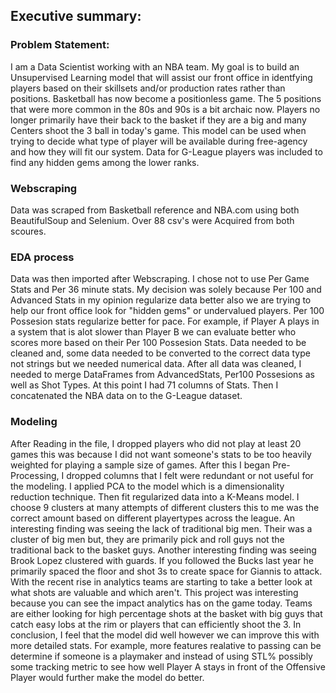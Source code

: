 ## Executive summary:


### Problem Statement:
I am a Data Scientist working with an NBA team. My goal is to build an Unsupervised Learning model that will assist our front office in identfying players based on their skillsets and/or production rates rather than positions. Basketball has now become a positionless game. The 5 positions that were more common in the 80s and 90s is a bit archaic now. Players no longer primarily have their back to the basket if they are a big and many Centers shoot the 3 ball in today's game. This model can be used when trying to decide what type of player will be available during free-agency and how they will fit our system. Data for G-League players was included to find any hidden gems among the lower ranks.


### Webscraping 
Data was scraped from Basketball reference and NBA.com using both BeautifulSoup and Selenium. Over 88 csv's were Acquired from 
both scoures. 




### EDA process
Data was then imported after Webscraping. I chose not to use Per Game Stats and Per 36 minute stats. My decision was solely
because Per 100 and Advanced Stats in my opinion regularize data better also we are trying to help our front office look for 
"hidden gems" or undervalued players. Per 100 Possesion stats regularize better for pace. For example, if Player A plays in a system that is alot slower than Player B we can evaluate better who scores more based on their Per 100 Possesion Stats. Data needed to be cleaned and, some data needed to be converted to the correct data type not strings but we needed numerical data. After all data was cleaned, I needed to merge DataFrames from AdvancedStats, Per100 Possesions as well as Shot Types. At this point I had 71 columns of Stats. Then I concatenated the NBA data on to the G-League dataset.




### Modeling
After Reading in the file, I dropped players who did not play at least 20 games this was because I did not want someone's stats to be too heavily weighted for playing a sample size of games. After this I began Pre-Processing, I dropped columns that I felt were redundant or not useful for the modeling. I applied PCA to the model which is a dimensionality reduction technique. Then fit regularized data into a K-Means model. I choose 9 clusters at many attempts of different clusters this to me was the correct amount based on different playertypes across the league. An interesting finding was seeing the lack of traditional big men. Their was a cluster of big men but, they are primarily pick and roll guys not the traditional back to the basket guys. Another interesting finding was seeing Brook Lopez clustered with guards. If you followed the Bucks last year he primarily spaced the floor and shot 3s to create space for Giannis to attack. With the recent rise in analytics teams are starting to take a better look at what shots are valuable and which aren't. This project was interesting because you can see the impact analytics has on the game today. Teams are either looking for high percentage shots at the basket with big guys that catch easy lobs at the rim or players that can efficiently shoot the 3. In conclusion, I feel that the model did well however we can improve this with more detailed stats. For example, more features realative to passing can be determine if someone is a playmaker and instead of using STL% possibly some tracking metric to see how well Player A stays in front of the Offensive Player would further make the model do better.